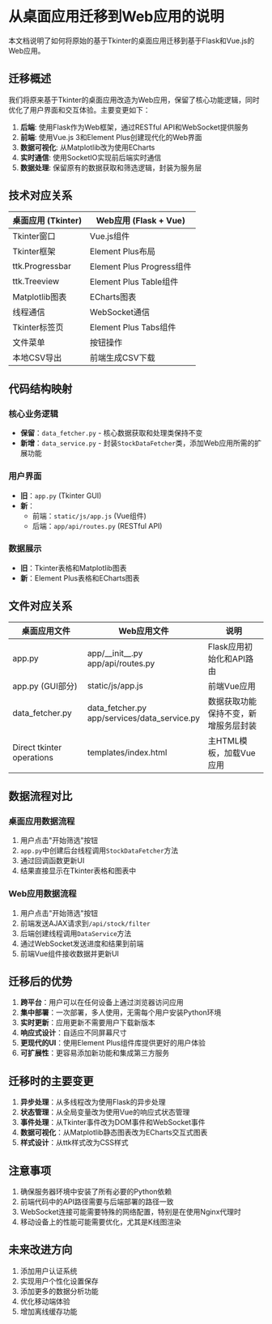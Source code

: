 # 从桌面应用迁移到Web应用的说明

本文档说明了如何将原始的基于Tkinter的桌面应用迁移到基于Flask和Vue.js的Web应用。

## 迁移概述

我们将原来基于Tkinter的桌面应用改造为Web应用，保留了核心功能逻辑，同时优化了用户界面和交互体验。主要变更如下：

1. **后端**: 使用Flask作为Web框架，通过RESTful API和WebSocket提供服务
2. **前端**: 使用Vue.js 3和Element Plus创建现代化的Web界面
3. **数据可视化**: 从Matplotlib改为使用ECharts
4. **实时通信**: 使用SocketIO实现前后端实时通信
5. **数据处理**: 保留原有的数据获取和筛选逻辑，封装为服务层

## 技术对应关系

| 桌面应用 (Tkinter) | Web应用 (Flask + Vue) |
|--------------------|------------------------|
| Tkinter窗口 | Vue.js组件 |
| Tkinter框架 | Element Plus布局 |
| ttk.Progressbar | Element Plus Progress组件 |
| ttk.Treeview | Element Plus Table组件 |
| Matplotlib图表 | ECharts图表 |
| 线程通信 | WebSocket通信 |
| Tkinter标签页 | Element Plus Tabs组件 |
| 文件菜单 | 按钮操作 |
| 本地CSV导出 | 前端生成CSV下载 |

## 代码结构映射

### 核心业务逻辑

- **保留**：`data_fetcher.py` - 核心数据获取和处理类保持不变
- **新增**：`data_service.py` - 封装`StockDataFetcher`类，添加Web应用所需的扩展功能

### 用户界面

- **旧**：`app.py` (Tkinter GUI)
- **新**：
  - 前端：`static/js/app.js` (Vue组件)
  - 后端：`app/api/routes.py` (RESTful API)

### 数据展示

- **旧**：Tkinter表格和Matplotlib图表
- **新**：Element Plus表格和ECharts图表

## 文件对应关系

| 桌面应用文件 | Web应用文件 | 说明 |
|--------------|--------------|------|
| app.py       | app/\_\_init\_\_.py<br>app/api/routes.py | Flask应用初始化和API路由 |
| app.py (GUI部分) | static/js/app.js | 前端Vue应用 |
| data_fetcher.py | data_fetcher.py<br>app/services/data_service.py | 数据获取功能保持不变，新增服务层封装 |
| Direct tkinter operations | templates/index.html | 主HTML模板，加载Vue应用 |

## 数据流程对比

### 桌面应用数据流程

1. 用户点击"开始筛选"按钮
2. `app.py`中创建后台线程调用`StockDataFetcher`方法
3. 通过回调函数更新UI
4. 结果直接显示在Tkinter表格和图表中

### Web应用数据流程

1. 用户点击"开始筛选"按钮
2. 前端发送AJAX请求到`/api/stock/filter`
3. 后端创建线程调用`DataService`方法
4. 通过WebSocket发送进度和结果到前端
5. 前端Vue组件接收数据并更新UI

## 迁移后的优势

1. **跨平台**：用户可以在任何设备上通过浏览器访问应用
2. **集中部署**：一次部署，多人使用，无需每个用户安装Python环境
3. **实时更新**：应用更新不需要用户下载新版本
4. **响应式设计**：自适应不同屏幕尺寸
5. **更现代的UI**：使用Element Plus组件库提供更好的用户体验
6. **可扩展性**：更容易添加新功能和集成第三方服务

## 迁移时的主要变更

1. **异步处理**：从多线程改为使用Flask的异步处理
2. **状态管理**：从全局变量改为使用Vue的响应式状态管理
3. **事件处理**：从Tkinter事件改为DOM事件和WebSocket事件
4. **数据可视化**：从Matplotlib静态图表改为ECharts交互式图表
5. **样式设计**：从ttk样式改为CSS样式

## 注意事项

1. 确保服务器环境中安装了所有必要的Python依赖
2. 前端代码中的API路径需要与后端部署的路径一致
3. WebSocket连接可能需要特殊的网络配置，特别是在使用Nginx代理时
4. 移动设备上的性能可能需要优化，尤其是K线图渲染

## 未来改进方向

1. 添加用户认证系统
2. 实现用户个性化设置保存
3. 添加更多的数据分析功能
4. 优化移动端体验
5. 增加离线缓存功能 
